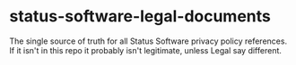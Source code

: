 # status-software-legal-documents
The single source of truth for all Status Software privacy policy references. If it isn't in this repo it probably isn't legitimate, unless Legal say different.
